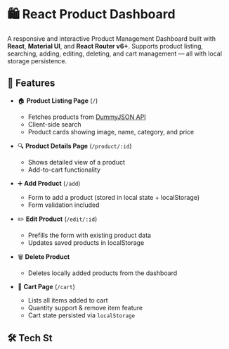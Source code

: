 # 🛍️ React Product Dashboard

A responsive and interactive Product Management Dashboard built with **React**, **Material UI**, and **React Router v6+**. Supports product listing, searching, adding, editing, deleting, and cart management — all with local storage persistence.

## 🚀 Features

- 🏠 **Product Listing Page** (`/`)
  - Fetches products from [DummyJSON API](https://dummyjson.com/products)
  - Client-side search
  - Product cards showing image, name, category, and price

- 🔍 **Product Details Page** (`/product/:id`)
  - Shows detailed view of a product
  - Add-to-cart functionality

- ➕ **Add Product** (`/add`)
  - Form to add a product (stored in local state + localStorage)
  - Form validation included

- ✏️ **Edit Product** (`/edit/:id`)
  - Prefills the form with existing product data
  - Updates saved products in localStorage

- 🗑️ **Delete Product**
  - Deletes locally added products from the dashboard

- 🛒 **Cart Page** (`/cart`)
  - Lists all items added to cart
  - Quantity support & remove item feature
  - Cart state persisted via `localStorage`

## 🛠️ Tech St
